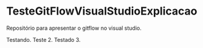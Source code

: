# TesteGitFlowVisualStudioExplicacao
Repositório para apresentar o gitflow no visual studio.


Testando.
Teste 2.
Testado 3.